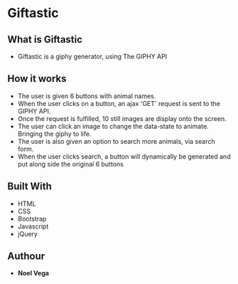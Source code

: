 # Giftastic

## What is Giftastic
* Giftastic is a giphy generator, using The GIPHY API

## How it works
* The user is given 6 buttons with animal names. 
* When the user clicks on a button, an ajax 'GET' request is sent to the GIPHY API.
* Once the request is fulfilled, 10 still images are display onto the screen.
* The user can click an image to change the data-state to animate. Bringing the giphy to life.
* The user is also given an option to search more animals, via search form.
* When the user clicks search, a button will dynamically be generated and put along side the original 6 buttons


## Built With
* HTML
* CSS
* Bootstrap
* Javascript
* jQuery

## Authour
* **Noel Vega**
